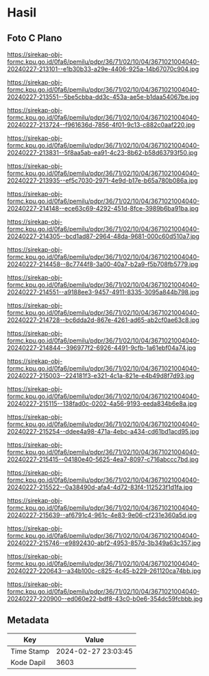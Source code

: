 # Hasil

## Foto C Plano

https://sirekap-obj-formc.kpu.go.id/0fa6/pemilu/pdpr/36/71/02/10/04/3671021004040-20240227-213101--e1b30b33-a29e-4406-925a-14b67070c904.jpg

https://sirekap-obj-formc.kpu.go.id/0fa6/pemilu/pdpr/36/71/02/10/04/3671021004040-20240227-213551--5be5cbba-dd3c-453a-ae5e-b1daa54067be.jpg

https://sirekap-obj-formc.kpu.go.id/0fa6/pemilu/pdpr/36/71/02/10/04/3671021004040-20240227-213724--f961636d-7856-4f01-9c13-c882c0aaf220.jpg

https://sirekap-obj-formc.kpu.go.id/0fa6/pemilu/pdpr/36/71/02/10/04/3671021004040-20240227-213831--5f8aa5ab-ea91-4c23-8b62-b58d63793f50.jpg

https://sirekap-obj-formc.kpu.go.id/0fa6/pemilu/pdpr/36/71/02/10/04/3671021004040-20240227-213935--ef5c7030-2971-4e9d-b17e-b65a780b086a.jpg

https://sirekap-obj-formc.kpu.go.id/0fa6/pemilu/pdpr/36/71/02/10/04/3671021004040-20240227-214148--ece63c69-4292-451d-8fce-3989b6ba91ba.jpg

https://sirekap-obj-formc.kpu.go.id/0fa6/pemilu/pdpr/36/71/02/10/04/3671021004040-20240227-214305--bcd1ad87-2964-48da-9681-000c60d510a7.jpg

https://sirekap-obj-formc.kpu.go.id/0fa6/pemilu/pdpr/36/71/02/10/04/3671021004040-20240227-214458--8c7744f8-3a00-40a7-b2a9-f5b708fb5779.jpg

https://sirekap-obj-formc.kpu.go.id/0fa6/pemilu/pdpr/36/71/02/10/04/3671021004040-20240227-214551--a9188ee3-9457-4911-8335-3095a844b798.jpg

https://sirekap-obj-formc.kpu.go.id/0fa6/pemilu/pdpr/36/71/02/10/04/3671021004040-20240227-214728--bc6dda2d-867e-4261-ad65-ab2cf0ae63c8.jpg

https://sirekap-obj-formc.kpu.go.id/0fa6/pemilu/pdpr/36/71/02/10/04/3671021004040-20240227-214844--396977f2-6926-4491-9cfb-1a61ebf04a74.jpg

https://sirekap-obj-formc.kpu.go.id/0fa6/pemilu/pdpr/36/71/02/10/04/3671021004040-20240227-215003--224181f3-e321-4c1a-821e-e4b49d8f7d93.jpg

https://sirekap-obj-formc.kpu.go.id/0fa6/pemilu/pdpr/36/71/02/10/04/3671021004040-20240227-215115--138fad0c-0202-4a56-9193-eeda834b6e8a.jpg

https://sirekap-obj-formc.kpu.go.id/0fa6/pemilu/pdpr/36/71/02/10/04/3671021004040-20240227-215254--ddee4a98-471a-4ebc-a434-cd61bd1acd95.jpg

https://sirekap-obj-formc.kpu.go.id/0fa6/pemilu/pdpr/36/71/02/10/04/3671021004040-20240227-215415--04180e40-5625-4ea7-8097-c716abccc7bd.jpg

https://sirekap-obj-formc.kpu.go.id/0fa6/pemilu/pdpr/36/71/02/10/04/3671021004040-20240227-215522--0a38490d-afa4-4d72-83f4-112523f1d1fa.jpg

https://sirekap-obj-formc.kpu.go.id/0fa6/pemilu/pdpr/36/71/02/10/04/3671021004040-20240227-215639--af6791c4-961c-4e83-9e06-cf231e360a5d.jpg

https://sirekap-obj-formc.kpu.go.id/0fa6/pemilu/pdpr/36/71/02/10/04/3671021004040-20240227-215746--e9892430-abf2-4953-857d-3b349a63c357.jpg

https://sirekap-obj-formc.kpu.go.id/0fa6/pemilu/pdpr/36/71/02/10/04/3671021004040-20240227-220643--a34b100c-c825-4c45-b229-261120ca74bb.jpg

https://sirekap-obj-formc.kpu.go.id/0fa6/pemilu/pdpr/36/71/02/10/04/3671021004040-20240227-220900--ed060e22-bdf8-43c0-b0e6-354dc59fcbbb.jpg


## Metadata

| Key        | Value               |
| ---------- | ------------------- |
| Time Stamp | 2024-02-27 23:03:45 |
| Kode Dapil | 3603                |



